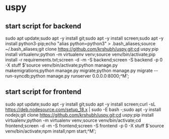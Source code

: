 # uspy

## start script for backend


sudo apt update;sudo apt -y install git;sudo apt -y install screen;sudo apt -y install python3-pip;echo "alias python=python3" > .bash_aliases;source ~/.bash_aliases;git clone https://github.com/krshubh/uspy.git;cd uspy;pip install virtualenv;python -m virtualenv venv;source venv/bin/activate;pip install -r requirements.txt;screen -d -m -S backend;screen -S backend -p 0 -X stuff $'source venv/bin/activate;python manage.py makemigrations;python manage.py migrate;python manage.py migrate --run-syncdb;python manage.py runserver 0.0.0.0:8000;^M';

## start script for frontend
sudo apt update;sudo apt -y install git;sudo apt -y install screen;curl -sL https://deb.nodesource.com/setup_18.x | sudo -E bash -;sudo apt -y install nodejs;git clone https://github.com/krshubh/uspy.git;cd uspy;pip install virtualenv;python -m virtualenv venv;source venv/bin/activate;cd frontend;screen -d -m -S frontend;screen -S frontend -p 0 -X stuff $'source venv/bin/activate;npm install;npm start;^M';

